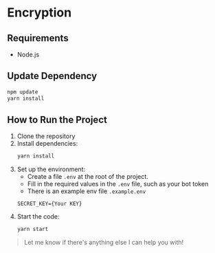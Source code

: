 # Encryption

## Requirements

- Node.js

## Update Dependency

   ```bash
   npm update
   yarn install
   ```

## How to Run the Project

1. Clone the repository
2. Install dependencies:
   ```bash
   yarn install
   ```
3. Set up the environment:
    - Create a file `.env` at the root of the project.
    - Fill in the required values in the `.env` file, such as your bot token
    - There is an example env file `.example.env`
    ```text
    SECRET_KEY={Your KEY}
    ```
4. Start the code:
   ```bash
   yarn start
   ```
   
> Let me know if there's anything else I can help you with!